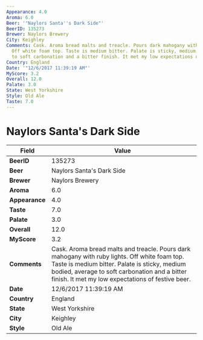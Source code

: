 ```yaml
---
Appearance: 4.0
Aroma: 6.0
Beer: '"Naylors Santa''s Dark Side"'
BeerID: 135273
Brewer: Naylors Brewery
City: Keighley
Comments: Cask. Aroma bread malts and treacle. Pours dark mahogany with ruby lights.
  Off white foam top. Taste is medium bitter. Palate is sticky, medium bodied, average
  to soft carbonation and a bitter finish. It met my low expectations of festive beer.
Country: England
Date: '"12/6/2017 11:39:19 AM"'
MyScore: 3.2
Overall: 12.0
Palate: 3.0
State: West Yorkshire
Style: Old Ale
Taste: 7.0
---
```


# Naylors Santa's Dark Side

| Field         | Value |
|---------------|-------|
| **BeerID** | 135273 |
| **Beer** | Naylors Santa's Dark Side |
| **Brewer** | Naylors Brewery |
| **Aroma** | 6.0 |
| **Appearance** | 4.0 |
| **Taste** | 7.0 |
| **Palate** | 3.0 |
| **Overall** | 12.0 |
| **MyScore** | 3.2 |
| **Comments** | Cask. Aroma bread malts and treacle. Pours dark mahogany with ruby lights. Off white foam top. Taste is medium bitter. Palate is sticky, medium bodied, average to soft carbonation and a bitter finish. It met my low expectations of festive beer. |
| **Date** | 12/6/2017 11:39:19 AM |
| **Country** | England |
| **State** | West Yorkshire |
| **City** | Keighley |
| **Style** | Old Ale |
